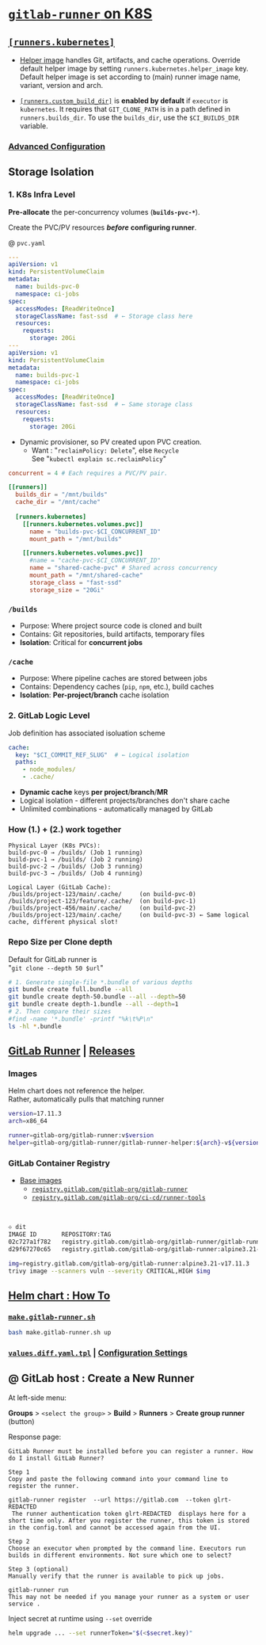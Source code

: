 
# [`gitlab-runner` on K8S](https://docs.gitlab.com/runner/install/kubernetes/)

## [`[runners.kubernetes]`](https://docs.gitlab.com/runner/configuration/advanced-configuration/#the-runnerskubernetes-section)

- [Helper image](https://docs.gitlab.com/runner/configuration/advanced-configuration/#helper-image) handles Git, artifacts, and cache operations. Override default helper image by setting `runners.kubernetes.helper_image` key. Default helper image is set according to (main) runner image name, variant, version and arch.

- [`[runners.custom_build_dir]`](https://docs.gitlab.com/runner/configuration/advanced-configuration/#the-runnerscustom_build_dir-section) is __enabled by default__ if `executor` is `kubernetes`. 
It requires that `GIT_CLONE_PATH` is in a path defined in `runners.builds_dir`. 
To use the `builds_dir`, use the `$CI_BUILDS_DIR` variable.

### [Advanced Configuration](https://docs.gitlab.com/runner/configuration/advanced-configuration/)

## Storage Isolation 

### 1. K8s Infra Level

__Pre-allocate__ the per-concurrency volumes (__`builds-pvc-*`__).

Create the PVC/PV resources ___before___ __configuring runner__.

@ `pvc.yaml`

```yaml
---
apiVersion: v1
kind: PersistentVolumeClaim
metadata:
  name: builds-pvc-0
  namespace: ci-jobs
spec:
  accessModes: [ReadWriteOnce]
  storageClassName: fast-ssd  # ← Storage class here
  resources:
    requests:
      storage: 20Gi
---
apiVersion: v1
kind: PersistentVolumeClaim
metadata:
  name: builds-pvc-1
  namespace: ci-jobs
spec:
  accessModes: [ReadWriteOnce]
  storageClassName: fast-ssd  # ← Same storage class
  resources:
    requests:
      storage: 20Gi
```
- Dynamic provisioner, so PV created upon PVC creation.
    - Want : "`reclaimPolicy: Delete`", else `Recycle`  
      See "`kubectl explain sc.reclaimPolicy`"

```toml
concurrent = 4 # Each requires a PVC/PV pair.

[[runners]]
  builds_dir = "/mnt/builds"
  cache_dir = "/mnt/cache"
  
  [runners.kubernetes]
    [[runners.kubernetes.volumes.pvc]]
      name = "builds-pvc-$CI_CONCURRENT_ID"
      mount_path = "/mnt/builds"

    [[runners.kubernetes.volumes.pvc]]  
      #name = "cache-pvc-$CI_CONCURRENT_ID"
      name = "shared-cache-pvc" # Shared across concurrency
      mount_path = "/mnt/shared-cache"
      storage_class = "fast-ssd"
      storage_size = "20Gi"

```

### `/builds`

- Purpose: Where project source code is cloned and built
- Contains: Git repositories, build artifacts, temporary files
- __Isolation__: Critical for __concurrent jobs__

### `/cache`

- Purpose: Where pipeline caches are stored between jobs
- Contains: Dependency caches (`pip`, `npm`, etc.), build caches
- __Isolation__: __Per-project/branch__ cache isolation


### 2. GitLab Logic Level

Job definition has associated isoluation scheme

```yaml
cache:
  key: "$CI_COMMIT_REF_SLUG"  # ← Logical isolation
  paths:
    - node_modules/
    - .cache/
```
- __Dynamic cache__ keys __per project__/__branch__/__MR__
- Logical isolation - different projects/branches don't share cache
- Unlimited combinations - automatically managed by GitLab

### How (1.) + (2.) work together

```
Physical Layer (K8s PVCs):
build-pvc-0 → /builds/ (Job 1 running)
build-pvc-1 → /builds/ (Job 2 running) 
build-pvc-2 → /builds/ (Job 3 running)
build-pvc-3 → /builds/ (Job 4 running)

Logical Layer (GitLab Cache):
/builds/project-123/main/.cache/     (on build-pvc-0)
/builds/project-123/feature/.cache/  (on build-pvc-1) 
/builds/project-456/main/.cache/     (on build-pvc-2)
/builds/project-123/main/.cache/     (on build-pvc-3) ← Same logical cache, different physical slot!
```

### Repo Size per Clone depth

Default for GitLab runner is   
"`git clone --depth 50 $url`"

```bash
# 1. Generate single-file *.bundle of various depths
git bundle create full.bundle --all
git bundle create depth-50.bundle --all --depth=50
git bundle create depth-1.bundle --all --depth=1
# 2. Then compare their sizes
#find -name '*.bundle' -printf "%k\t%P\n"
ls -hl *.bundle
```

## [GitLab Runner](https://gitlab.com/gitlab-org/gitlab-runner) | [Releases](https://gitlab.com/gitlab-org/gitlab-runner/-/releases)


### Images

Helm chart does not reference the helper.   
Rather, automatically pulls that matching runner

```bash
version=17.11.3
arch=x86_64

runner=gitlab-org/gitlab-runner:v$version
helper=gitlab-org/gitlab-runner/gitlab-runner-helper:${arch}-v${version}

```
### GitLab Container Registry

- [Base images](https://gitlab.com/gitlab-org/ci-cd/runner-tools/base-images/-/tree/main/dockerfiles/runner)
    - [`registry.gitlab.com/gitlab-org/gitlab-runner`](https://gitlab.com/gitlab-org/gitlab-runner/container_registry)
    - [`registry.gitlab.com/gitlab-org/ci-cd/runner-tools`](https://gitlab.com/gitlab-org/ci-cd/runner-tools)

&nbsp;

```bash
☩ dit
IMAGE ID       REPOSITORY:TAG                                                                                 SIZE
02c727a1f782   registry.gitlab.com/gitlab-org/gitlab-runner/gitlab-runner-helper:alpine3.21-x86_64-v17.11.3   90.9MB
d29f67270c65   registry.gitlab.com/gitlab-org/gitlab-runner:alpine3.21-v17.11.3                               198MB
```
```bash
img=registry.gitlab.com/gitlab-org/gitlab-runner:alpine3.21-v17.11.3
trivy image --scanners vuln --severity CRITICAL,HIGH $img

```


## [Helm chart : How To](https://docs.gitlab.com/runner/install/kubernetes/)

### [`make.gitlab-runner.sh`](make.gitlab-runner.sh)

```bash
bash make.gitlab-runner.sh up
```

### [`values.diff.yaml.tpl`](values.diff.yaml.tpl) | [Configuration Settings](https://docs.gitlab.com/runner/executors/kubernetes/#configuration-settings)


## @ GitLab host : Create a New Runner

At left-side menu:

__Groups__ > `<select the group>` > __Build__ > __Runners__ > __Create group runner__ (button)

Response page:

```
GitLab Runner must be installed before you can register a runner. How do I install GitLab Runner?

Step 1
Copy and paste the following command into your command line to register the runner.

gitlab-runner register  --url https://gitlab.com  --token glrt-REDACTED
 The runner authentication token glrt-REDACTED  displays here for a short time only. After you register the runner, this token is stored in the config.toml and cannot be accessed again from the UI.

Step 2
Choose an executor when prompted by the command line. Executors run builds in different environments. Not sure which one to select? 

Step 3 (optional)
Manually verify that the runner is available to pick up jobs.

gitlab-runner run
This may not be needed if you manage your runner as a system or user service .
```

Inject secret at runtime using `--set` override

```bash
helm upgrade ... --set runnerToken="$(<$secret.key)"
```
